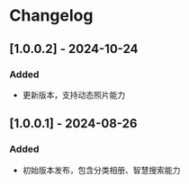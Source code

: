 # Changelog
## [1.0.0.2] - 2024-10-24

### Added

 - 更新版本，支持动态照片能力

   

## [1.0.0.1] - 2024-08-26

### Added
 - 初始版本发布，包含分类相册、智慧搜索能力
